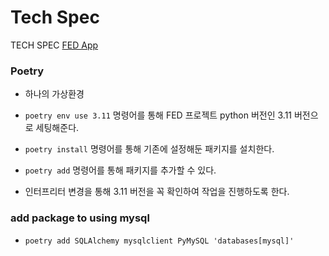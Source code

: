 # Tech Spec

TECH SPEC [FED App](https://south-sunshine-1a6.notion.site/FED-7e9dbb96be18422ab8becf127a5fa367?pvs=4)


### Poetry 

- 하나의 가상환경
- `poetry env use 3.11` 명령어를 통해 FED 프로젝트 python 버전인 3.11 버전으로 세팅해준다.
- `poetry install` 명령어를 통해 기존에 설정해둔 패키지를 설치한다.
- `poetry add` 명령어를 통해 패키지를 추가할 수 있다.

- 인터프리터 변경을 통해 3.11 버전을 꼭 확인하여 작업을 진행하도록 한다.

### add package to using mysql  
- `poetry add SQLAlchemy mysqlclient PyMySQL 'databases[mysql]'`